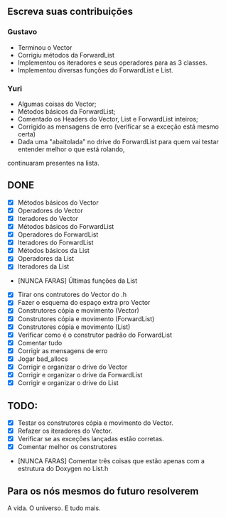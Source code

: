 ## Escreva suas contribuições

### Gustavo
- Terminou o Vector
- Corrigiu métodos da ForwardList
- Implementou os iteradores e seus operadores para as 3 classes.
- Implementou diversas funções do ForwardList e List.

### Yuri
- Algumas coisas do Vector;
- Métodos básicos da ForwardList;
- Comentado os Headers do Vector, List e ForwardList inteiros;
- Corrigido as mensagens de erro (verificar se a exceção está mesmo certa)
- Dada uma "abaitolada" no drive do ForwardList para quem vai testar entender melhor o que está rolando,

continuaram presentes na lista.
## DONE
- [x] Métodos básicos do Vector
- [x] Operadores do Vector
- [x] Iteradores do Vector
- [x] Métodos básicos do ForwardList
- [x] Operadores do ForwardList
- [x] Iteradores do ForwardList
- [x] Métodos básicos da List
- [x] Operadores da List
- [x] Iteradores da List
- [NUNCA FARAS] Últimas funções da List
- [x] Tirar ons contrutores do Vector do .h
- [x] Fazer o esquema do espaço extra pro Vector
- [x] Construtores cópia e movimento (Vector)
- [x] Construtores cópia e movimento (ForwardList)
- [x] Construtores cópia e movimento (List)
- [x] Verificar como é o construtor padrão do ForwardList
- [x] Comentar tudo
- [x] Corrigir as mensagens de erro
- [x] Jogar bad_allocs
- [x] Corrigir e organizar o drive do Vector
- [x] Corrigir e organizar o drive da ForwardList
- [x] Corrigir e organizar o drive do List

## TODO:
- [x] Testar os construtores cópia e movimento do Vector.
- [x] Refazer os iteradores do Vector.
- [x] Verificar se as exceções lançadas estão corretas.
- [x] Comentar melhor os construtores
- [NUNCA FARAS] Comentar três coisas que estão apenas com a estrutura do Doxygen no List.h

## Para os nós mesmos do futuro resolverem
A vida.
O universo.
E tudo mais.